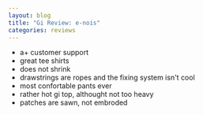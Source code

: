 ```yaml
---
layout: blog
title: "Gi Review: e-nois"
categories: reviews
---
```

- a+ customer support
- great tee shirts
- does not shrink
- drawstrings are ropes and the fixing system isn't cool
- most confortable pants ever
- rather hot gi top, althought not too heavy
- patches are sawn, not embroded